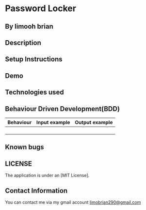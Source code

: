 # Password Locker

## By **limooh brian**

## Description

## Setup Instructions

## Demo

## Technologies used

## Behaviour Driven Development(BDD)

| Behaviour | Input example    | Output example |
| :------------- | :------------- | :------------- |
|  |  |  |
|  |  |  |
|  |  |  |
|  |  |  |

## Known bugs

## LICENSE

The application is under an [MIT License].

## Contact Information

You can contact me via my gmail account limobrian290@gmail.com
